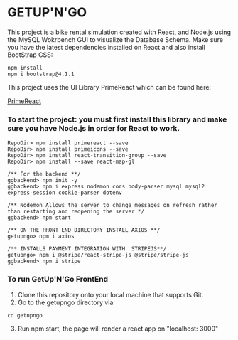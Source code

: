 # GETUP'N'GO

This project is a bike rental simulation created with React, and Node.js using the MySQL Wokrbench GUI to visualize the Database Schema.
Make sure you have the latest dependencies installed on React and also install BootStrap CSS:

```
npm install
npm i bootstrap@4.1.1
```

This project uses the UI Library PrimeReact which can be found here:

[PrimeReact](https://primereact.org/)

### To start the project: you must first install this library and make sure you have Node.js in order for React to work.

```
RepoDir> npm install primereact --save
RepoDir> npm install primeicons --save
RepoDir> npm install react-transition-group --save
RepoDir> npm install --save react-map-gl

/** For the backend **/
ggbackend> npm init -y
ggbackend> npm i express nodemon cors body-parser mysql mysql2 express-session cookie-parser dotenv 

/** Nodemon Allows the server to change messages on refresh rather than restarting and reopening the server */
ggbackend> npm start

/** ON THE FRONT END DIRECTORY INSTALL AXIOS **/
getupngo> npm i axios

/** INSTALLS PAYMENT INTEGRATION WITH  STRIPEJS**/
getupngo> npm i @stripe/react-stripe-js @stripe/stripe-js
ggbackend> npm i stripe

```

### To run GetUp'N'Go FrontEnd

1. Clone this repository onto your local machine that supports Git.
2. Go to the getupngo directory via:

```
cd getupngo
```

3. Run npm start, the page will render a react app on "localhost: 3000"
